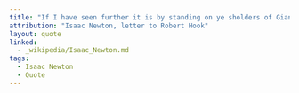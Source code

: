 ```yaml
---
title: "If I have seen further it is by standing on ye sholders of Giants."
attribution: "Isaac Newton, letter to Robert Hook"
layout: quote
linked:
  - _wikipedia/Isaac_Newton.md
tags:
  - Isaac Newton
  - Quote
---
```

